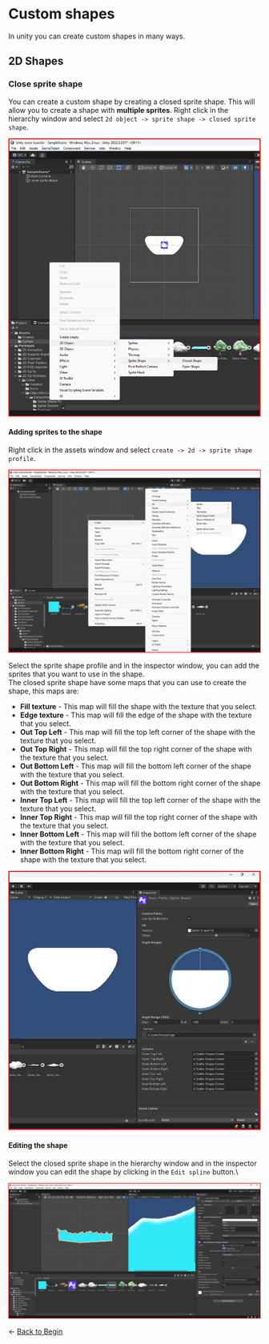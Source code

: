 # Custom shapes

In unity you can create custom shapes in many ways. 

## 2D Shapes

### Close sprite shape

You can create a custom shape by creating a closed sprite shape. This will allow you to create a shape with **multiple sprites**. Right click in the hierarchy window and select `2d object -> sprite shape -> closed sprite shape`.

![Closed sprite shape](./assets/closed_sprite_shape.png)

#### Adding sprites to the shape
Right click in the assets window and select `create -> 2d -> sprite shape profile`.

![Sprite shape profile](./assets/sprite_shape_profile.png)

Select the sprite shape profile and in the inspector window, you can add the sprites that you want to use in the shape.\
The closed sprite shape have some maps that you can use to create the shape, this maps are:
- **Fill texture** - This map will fill the shape with the texture that you select.
- **Edge texture** - This map will fill the edge of the shape with the texture that you select.
- **Out Top Left** - This map will fill the top left corner of the shape with the texture that you select.
- **Out Top Right** - This map will fill the top right corner of the shape with the texture that you select.
- **Out Bottom Left** - This map will fill the bottom left corner of the shape with the texture that you select.
- **Out Bottom Right** - This map will fill the bottom right corner of the shape with the texture that you select.
- **Inner Top Left** - This map will fill the top left corner of the shape with the texture that you select.
- **Inner Top Right** - This map will fill the top right corner of the shape with the texture that you select.
- **Inner Bottom Left** - This map will fill the bottom left corner of the shape with the texture that you select.
- **Inner Bottom Right** - This map will fill the bottom right corner of the shape with the texture that you select.

![Sprite shape profile](./assets/sprite_shape_profile_maping.png)

#### Editing the shape

Select the closed sprite shape in the hierarchy window and in the inspector window you can edit the shape by clicking in the `Edit spline` button.\

![Editing closed sprite shape](./assets/editing_closed_sprite_shape.png)



&larr; [Back to Begin](./readme.md)